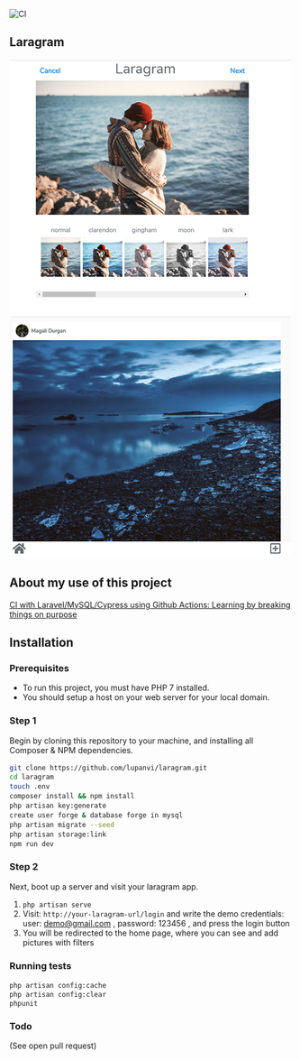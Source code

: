 ![CI](https://github.com/ashleygraf101/laragram-fork/workflows/CI/badge.svg)

## Laragram

![alt text](docs/laragram1.jpg)
![alt text](docs/laragram2.jpg)


## About my use of this project

<a href="https://dev.to/ashleygraf101/learning-by-breaking-things-39ep">CI with Laravel/MySQL/Cypress using Github Actions: Learning by breaking things on purpose</a>

## Installation

### Prerequisites

* To run this project, you must have PHP 7 installed.
* You should setup a host on your web server for your local domain.


### Step 1

 Begin by cloning this repository to your machine, and installing all Composer & NPM dependencies.

```bash
git clone https://github.com/lupanvi/laragram.git
cd laragram
touch .env
composer install && npm install
php artisan key:generate
create user forge & database forge in mysql
php artisan migrate --seed
php artisan storage:link
npm run dev
```

### Step 2

Next, boot up a server and visit your laragram app. 

1. ```php artisan serve```
1. Visit: `http://your-laragram-url/login` and write the demo credentials:
	user: demo@gmail.com , password: 123456 , and press the login button
2. You will be redirected to the home page, where you can see and add pictures with filters

### Running tests

```
php artisan config:cache
php artisan config:clear
phpunit
```

### Todo

(See open pull request)
